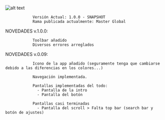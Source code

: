 ![alt text](https://encrypted-tbn0.gstatic.com/images?q=tbn:ANd9GcSIRJZHM68b6kd3wzMV4jJCOavHdFYKqIAklw&s)

                Versión Actual: 1.0.0 - SNAPSHOT
                Rama publicada actualmente: Master Global


  NOVEDADES v.1.0.0:

                Toolbar añadido
                Diversos errores arreglados




  NOVEDADES v.0.09:

                Icono de la app añadido (seguramente tenga que cambiarse debido a las diferencias en los colores...)
                
                Navegación implementada.

                Pantallas implementadas del todo: 
                  - Pantalla de la intro
                  - Pantalla del botón

                Pantallas casi terminadas
                  - Pantalla del scroll > Falta top bar (search bar y botón de ajustes)
                
